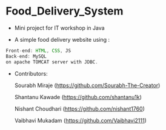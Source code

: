 # Food_Delivery_System

  * Mini project for IT workshop in Java

  * A simple food delivery website using :
  
  ```java
  Front-end: HTML, CSS, JS
  Back-end: MySQL
  on apache TOMCAT server with JDBC.
  ``` 
  
  * Contributors:
  
    Sourabh Miraje (https://github.com/Sourabh-The-Creator)

    Shantanu Kawade (https://github.com/shantanu1k)

    Nishant Choudhari (https://github.com/nishant1760)

    Vaibhavi Mukadam (https://github.com/Vaibhavi2111)
